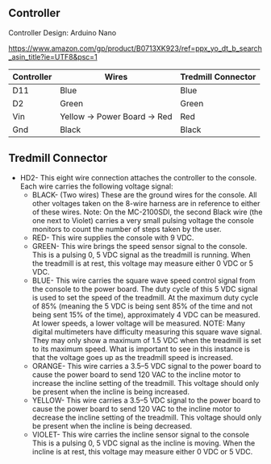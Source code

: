 ## Controller

Controller Design: Arduino Nano

https://www.amazon.com/gp/product/B0713XK923/ref=ppx_yo_dt_b_search_asin_title?ie=UTF8&psc=1

| Controller | Wires                        | Tredmill Connector |
| ---------- | ---------------------------- | ------------------ |
| D11        | Blue                         | Blue               |
| D2         | Green                        | Green              |
| Vin        | Yellow -> Power Board -> Red | Red                |
| Gnd        | Black                        | Black              |

## Tredmill Connector
* HD2- This eight wire connection attaches the controller to the console. Each wire carries the following voltage signal: 
  * BLACK- (Two wires) These are the ground wires for the console. All other voltages taken on the 8-wire harness are in reference to either of these wires. Note: On the MC-2100SDI, the second Black wire (the one next to Violet) carries a very small pulsing voltage the console monitors to count the number of steps taken by the user. 
  * RED- This wire supplies the console with 9 VDC. 
  * GREEN- This wire brings the speed sensor signal to the console. This is a pulsing 0, 5 VDC signal as the treadmill is running. When the treadmill is at rest, this voltage may measure either 0 VDC or 5 VDC. 
  * BLUE- This wire carries the square wave speed control signal from the console to the power board. The duty cycle of this 5 VDC signal is used to set the speed of the treadmill. At the maximum duty cycle of 85% (meaning the 5 VDC is being sent 85% of the time and not being sent 15% of the time), approximately 4 VDC can be measured. At lower speeds, a lower voltage will be measured. NOTE: Many digital multimeters have difficulty measuring this square wave signal. They may only show a maximum of 1.5 VDC when the treadmill is set to its maximum speed. What is important to see in this instance is that the voltage goes up as the treadmill speed is increased.
  * ORANGE- This wire carries a 3.5–5 VDC signal to the power board to cause the power board to send 120 VAC to the incline motor to increase the incline setting of the treadmill. This voltage should only be present when the incline is being increased. 
  * YELLOW- This wire carries a 3.5–5 VDC signal to the power board to cause the power board to send 120 VAC to the incline motor to decrease the incline setting of the treadmill. This voltage should only be present when the incline is being decreased. 
  * VIOLET- This wire carries the incline sensor signal to the console This is a pulsing 0, 5 VDC signal as the incline is moving. When the incline is at rest, this voltage may measure either 0 VDC or 5 VDC.

